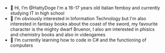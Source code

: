 - 👋 Hi, I’m @HattyDoge I'm a 16-17 years old italian femboy and currently studying IT in high school
- 👀 I’m obviously interested in Information Technology but I'm also interested in fantasy books about the coast of the sword, my favourite character is the mighty dwarf Bruenor, I also am interested in phisics and chemistry books and also in videogames
- 🌱 I’m currently learning how to code in C# and the functioning of computers
<!---
HattyDoge/HattyDoge is a ✨ special ✨ repository because its `README.md` (this file) appears on your GitHub profile.
You can click the Preview link to take a look at your changes.
--->
